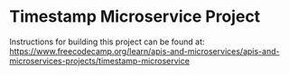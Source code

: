 # Timestamp Microservice Project

Instructions for building this project can be found at: https://www.freecodecamp.org/learn/apis-and-microservices/apis-and-microservices-projects/timestamp-microservice